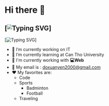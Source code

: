 # **Hi there 👋**

[![Typing SVG](https://readme-typing-svg.herokuapp.com?color=%2315DBF7&size=25&lines=My+name+is+Do+Xuan+Yen)]
-
[![Typing SVG](https://readme-typing-svg.herokuapp.com?color=%23F7F53F&lines=My+Major+is+Information+Technology)]
- 🔭 I’m currently working on IT
- 🌱 I’m currently learning  at Can Tho University
-  🔑 I'm currently working with **💻Web**
- 💬 My email is : doxuanyen2000@gmail.com
- ❤️ My favorites are:
  - Code
  - Sports
    - Badminton
    - Football
  - Traveling
